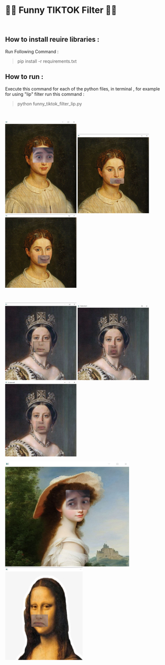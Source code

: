 # 👄👀 Funny TIKTOK Filter 👀👄

<br>

## How to install reuire libraries :
Run Following Command :
> pip install -r requirements.txt 
## How to run :
Execute this command for each of the python files, in terminal , for example for using "lip" filter run this command : 
> python  funny_tiktok_filter_lip.py  

<br>

<p float="center">
    <img src  = "https://github.com/kiana-jahanshid/Funny-TIKTOK-Filter/blob/main/output/face1.JPG" width=230 />
    <img src  = "https://github.com/kiana-jahanshid/Funny-TIKTOK-Filter/blob/main/output/face3.JPG" width=230 />
    <img src  = "https://github.com/kiana-jahanshid/Funny-TIKTOK-Filter/blob/main/output/face4.JPG" width=230 />   

</p>

<br>

<p float="center">
    <img src  = "https://github.com/kiana-jahanshid/Funny-TIKTOK-Filter/blob/main/output/face9.JPG" width=230 />
    <img src  = "https://github.com/kiana-jahanshid/Funny-TIKTOK-Filter/blob/main/output/face10.JPG" width=230 />
    <img src  = "https://github.com/kiana-jahanshid/Funny-TIKTOK-Filter/blob/main/output/face11.JPG" width=230 />   
</p>

<p float="center">
    <img src  = "https://github.com/kiana-jahanshid/Funny-TIKTOK-Filter/blob/main/output/face2.JPG" width=400 />
    <img src  = "https://github.com/kiana-jahanshid/Funny-TIKTOK-Filter/blob/main/output/face5.JPG" width=250 />
</p>

<br>
